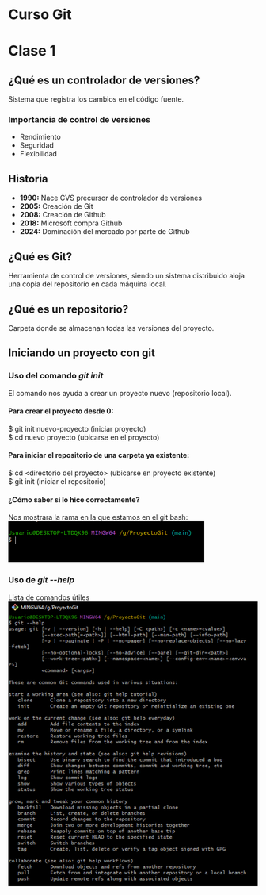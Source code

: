 # Curso Git
# Clase 1
## ¿Qué es un controlador de versiones?
Sistema que registra los cambios en el código fuente.
### Importancia de control de versiones
- Rendimiento
- Seguridad
- Flexibilidad
## Historia
- **1990:** Nace CVS precursor de controlador de versiones
- **2005:** Creación de Git
- **2008:** Creación de Github
- **2018:** Microsoft compra Github
- **2024:** Dominación del mercado por parte de Github
## ¿Qué es Git?
Herramienta de control de versiones, siendo un sistema distribuido aloja una copia del repositorio en cada máquina local.
## ¿Qué es un repositorio?
Carpeta donde se almacenan todas las versiones del proyecto.
## Iniciando un proyecto con git
### Uso del comando *git init*
El comando nos ayuda a crear un proyecto nuevo (repositorio local).  
#### Para crear el proyecto desde 0:
$ git init nuevo-proyecto (iniciar proyecto)  
$ cd nuevo proyecto (ubicarse en el proyecto)  
#### Para iniciar el repositorio de una carpeta ya existente:
$ cd &lt;directorio del proyecto&gt; (ubicarse en proyecto existente)  
$ git init (iniciar el repositorio)
#### ¿Cómo saber si lo hice correctamente?
Nos mostrara la rama en la que estamos en el git bash:  
![git init correcto](imagenes/2025-05-02%2017_52_33-MINGW64__g_ProyectoGit.png)
### Uso de *git --help*
Lista de comandos útiles
![git --help](<imagenes/2025-05-02 18_00_31-MINGW64__g_ProyectoGit.png>)